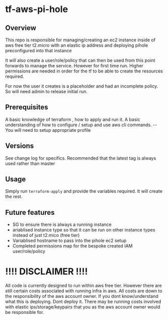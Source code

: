# tf-aws-pi-hole

## Overview

This repo is responsible for managing/creating an ec2 instance inside of aws free tier t2.micro with an elastic ip address and deploying pihole preconfigured into that instance

It will also create a user/role/policy that can then be used from this point forwards to manage the service. However for first time run. Higher permissions are needed in order for the tf to be able to create the resources required.

For now the user it creates is a placeholder and had an incomplete policy. So will need admin to release initial run.

## Prerequisites
A basic knowledge of terraform , how to apply and run it.
A basic understanding of how to configure / setup and use aws cli commands. -- You will need to setup appropriate profile

## Versions
See change log for specifics. Recommended that the latest tag is always used rather than master

## Usage
Simply run `terraform-apply` and provide the variables required. It will create the rest.

## Future features
* SG to ensure there is always a running instance
* ariablised instance type so that it can be run on other instance types instead of just t2.mico (free tier)
* Variablised hostname to pass into the pihole ec2 setup
* Completed permissions map for the bespoke created IAM user/role/policy

# !!!! DISCLAIMER !!!!
All code is currently designed to run within aws free tier. However there are still certain costs associated with running infra in aws. All costs are down to the responsibility of the aws account owner. If you dont know/understand what this is deploying. Dont deploy it. There may be running costs involved with elastic ips/storage/keypairs that you as the aws account owner would be responsible for.
